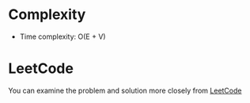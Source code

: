 
# Complexity
- Time complexity: O(E + V)


# LeetCode
You can examine the problem and solution more closely from [LeetCode](https://leetcode.com/problems/path-with-maximum-probability/submissions/1370017746)
